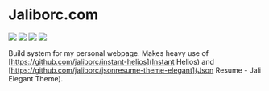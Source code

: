 # Jaliborc.com
[![](https://img.shields.io/npm/v/jaliborc.com.svg)](https://www.npmjs.com/package/jaliborc.com) [![](https://travis-ci.com/Jaliborc/jaliborc.com.svg)](https://travis-ci.com/Jaliborc/jaliborc.com) ![](https://david-dm.org/jaliborc/jaliborc.com.svg) ![](https://img.shields.io/npm/l/jaliborc.com.svg)

Build system for my personal webpage.
Makes heavy use of [https://github.com/jaliborc/instant-helios](Instant Helios) and [https://github.com/jaliborc/jsonresume-theme-elegant](Json Resume - Jali Elegant Theme).
